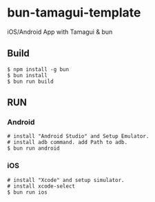 # bun-tamagui-template
iOS/Android App with Tamagui &amp; bun

## Build
```
$ npm install -g bun
$ bun install
$ bun run build
```

## RUN

### Android

```
# install "Android Studio" and Setup Emulator.
# install adb command. add Path to adb.
$ bun run android
```

### iOS

```
# install "Xcode" and setup simulator.
# install xcode-select
$ bun run ios
```
